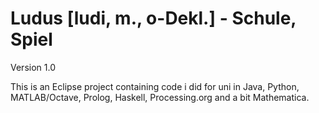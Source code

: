 Ludus [ludi, m., o-Dekl.] - Schule, Spiel
=========================================

Version 1.0

This is an Eclipse project containing code i did for uni in Java, Python, MATLAB/Octave, Prolog, Haskell, Processing.org and a bit Mathematica. 


